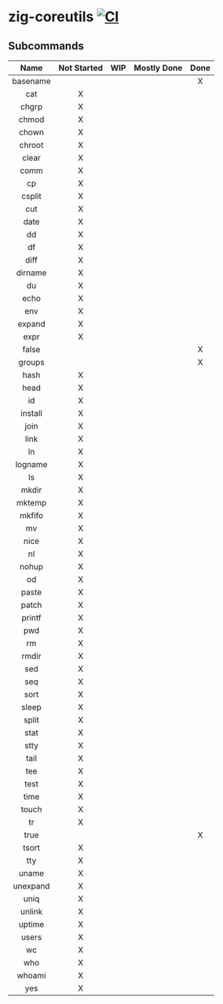 # zig-coreutils [![CI](https://github.com/leecannon/zig-coreutils/actions/workflows/main.yml/badge.svg?branch=master)](https://github.com/leecannon/zig-coreutils/actions/workflows/main.yml)

## Subcommands

|   Name   | Not Started |  WIP  | Mostly Done | Done  |
| :------: | :---------: | :---: | :---------: | :---: |
| basename |             |       |             |   X   |
|   cat    |      X      |       |             |       |
|  chgrp   |      X      |       |             |       |
|  chmod   |      X      |       |             |       |
|  chown   |      X      |       |             |       |
|  chroot  |      X      |       |             |       |
|  clear   |      X      |       |             |       |
|   comm   |      X      |       |             |       |
|    cp    |      X      |       |             |       |
|  csplit  |      X      |       |             |       |
|   cut    |      X      |       |             |       |
|   date   |      X      |       |             |       |
|    dd    |      X      |       |             |       |
|    df    |      X      |       |             |       |
|   diff   |      X      |       |             |       |
| dirname  |      X      |       |             |       |
|    du    |      X      |       |             |       |
|   echo   |      X      |       |             |       |
|   env    |      X      |       |             |       |
|  expand  |      X      |       |             |       |
|   expr   |      X      |       |             |       |
|  false   |             |       |             |   X   |
|  groups  |             |       |             |   X   |
|   hash   |      X      |       |             |       |
|   head   |      X      |       |             |       |
|    id    |      X      |       |             |       |
| install  |      X      |       |             |       |
|   join   |      X      |       |             |       |
|   link   |      X      |       |             |       |
|    ln    |      X      |       |             |       |
| logname  |      X      |       |             |       |
|    ls    |      X      |       |             |       |
|  mkdir   |      X      |       |             |       |
|  mktemp  |      X      |       |             |       |
|  mkfifo  |      X      |       |             |       |
|    mv    |      X      |       |             |       |
|   nice   |      X      |       |             |       |
|    nl    |      X      |       |             |       |
|  nohup   |      X      |       |             |       |
|    od    |      X      |       |             |       |
|  paste   |      X      |       |             |       |
|  patch   |      X      |       |             |       |
|  printf  |      X      |       |             |       |
|   pwd    |      X      |       |             |       |
|    rm    |      X      |       |             |       |
|  rmdir   |      X      |       |             |       |
|   sed    |      X      |       |             |       |
|   seq    |      X      |       |             |       |
|   sort   |      X      |       |             |       |
|  sleep   |      X      |       |             |       |
|  split   |      X      |       |             |       |
|   stat   |      X      |       |             |       |
|   stty   |      X      |       |             |       |
|   tail   |      X      |       |             |       |
|   tee    |      X      |       |             |       |
|   test   |      X      |       |             |       |
|   time   |      X      |       |             |       |
|  touch   |      X      |       |             |       |
|    tr    |      X      |       |             |       |
|   true   |             |       |             |   X   |
|  tsort   |      X      |       |             |       |
|   tty    |      X      |       |             |       |
|  uname   |      X      |       |             |       |
| unexpand |      X      |       |             |       |
|   uniq   |      X      |       |             |       |
|  unlink  |      X      |       |             |       |
|  uptime  |      X      |       |             |       |
|  users   |      X      |       |             |       |
|    wc    |      X      |       |             |       |
|   who    |      X      |       |             |       |
|  whoami  |      X      |       |             |       |
|   yes    |      X      |       |             |       |

